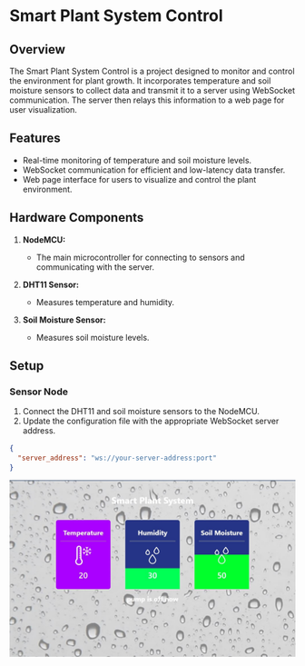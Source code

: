 # Smart Plant System Control

## Overview

The Smart Plant System Control is a project designed to monitor and control the environment for plant growth. It incorporates temperature and soil moisture sensors to collect data and transmit it to a server using WebSocket communication. The server then relays this information to a web page for user visualization.

## Features

- Real-time monitoring of temperature and soil moisture levels.
- WebSocket communication for efficient and low-latency data transfer.
- Web page interface for users to visualize and control the plant environment.

## Hardware Components

1. **NodeMCU:**
   - The main microcontroller for connecting to sensors and communicating with the server.

2. **DHT11 Sensor:**
   - Measures temperature and humidity.

3. **Soil Moisture Sensor:**
   - Measures soil moisture levels.

## Setup

### Sensor Node

1. Connect the DHT11 and soil moisture sensors to the NodeMCU.
2. Update the configuration file with the appropriate WebSocket server address.

```json
{
  "server_address": "ws://your-server-address:port"
}
```
![image of web page](https://github.com/MahmoudKhalid22/smart-plant-system-IOT/blob/main/front/images/webpage.jpg)
